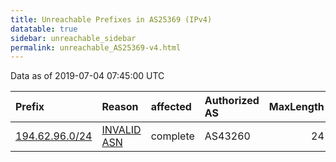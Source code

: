 ```yaml
---
title: Unreachable Prefixes in AS25369 (IPv4)
datatable: true
sidebar: unreachable_sidebar
permalink: unreachable_AS25369-v4.html
---
```


Data as of 2019-07-04 07:45:00 UTC


<div class="datatable-begin"></div>

| Prefix                                                 | Reason                                                                                                | affected   | Authorized AS   |   MaxLength | Anchor                                         |   unreachable /24s |
|:-------------------------------------------------------|:------------------------------------------------------------------------------------------------------|:-----------|:----------------|------------:|:-----------------------------------------------|-------------------:|
| [194.62.96.0/24](https://stat.ripe.net/194.62.96.0/24) | [INVALID ASN](https://rpki-validator.ripe.net/announcement-preview?asn=AS25369&prefix=194.62.96.0/24) | complete   | AS43260         |          24 | [RIPE](unreachable_RIPE_NCC_RPKI_Root-v4.html) |                  1 |

<div class="datatable-end"></div>